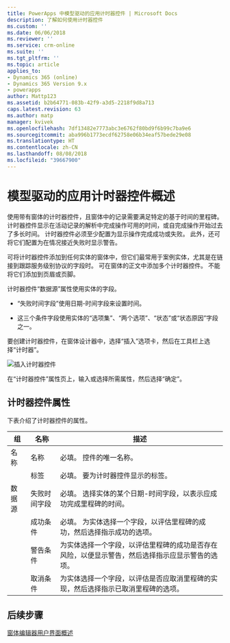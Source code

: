 ```yaml
---
title: PowerApps 中模型驱动的应用计时器控件 | Microsoft Docs
description: 了解如何使用计时器控件
ms.custom: ''
ms.date: 06/06/2018
ms.reviewer: ''
ms.service: crm-online
ms.suite: ''
ms.tgt_pltfrm: ''
ms.topic: article
applies_to:
- Dynamics 365 (online)
- Dynamics 365 Version 9.x
- powerapps
author: Mattp123
ms.assetid: b2b64771-083b-42f9-a3d5-2218f9d8a713
caps.latest.revision: 63
ms.author: matp
manager: kvivek
ms.openlocfilehash: 7df13482e7773abc3e6762f80bd9f6b99c7ba9e6
ms.sourcegitcommit: aba996b1773ecdf62758e06b34eaf57bede29e08
ms.translationtype: HT
ms.contentlocale: zh-CN
ms.lasthandoff: 08/08/2018
ms.locfileid: "39667900"
---
```

# <a name="model-driven-app-timer-control-overview"></a>模型驱动的应用计时器控件概述

 使用带有窗体的计时器控件，且窗体中的记录需要满足特定的基于时间的里程碑。 计时器控件显示在活动记录的解析中完成操作可用的时间，或自完成操作开始过去了多长时间。 计时器控件必须至少配置为显示操作完成成功或失败。 此外，还可将它们配置为在情况接近失败时显示警告。  
  
 可将计时器控件添加到任何实体的窗体中，但它们最常用于案例实体，尤其是在链接到跟踪服务级别协议的字段时。 可在窗体的正文中添加多个计时器控件。 不能将它们添加到页眉或页脚。  
  
 计时器控件“数据源”属性使用实体的字段。  
  
-   “失败时间字段”使用日期-时间字段来设置时间。  
  
-   这三个条件字段使用实体的“选项集”、“两个选项”、“状态”或“状态原因”字段之一。  

要创建计时器控件，在窗体设计器中，选择“插入”选项卡，然后在工具栏上选择“计时器”。 

  ![插入计时器控件](media/insert-timer-control.png)

在“计时器控件”属性页上，输入或选择所需属性，然后选择“确定”。 

  
<a name="BKMK_TimerControlProperties"></a>   

## <a name="timer-control-properties"></a>计时器控件属性  
 下表介绍了计时器控件的属性。  
  
|组|名称|描述|  
|-----------|----------|-----------------|  
|名称|名称|必填。 控件的唯一名称。|  
||标签|必填。 要为计时器控件显示的标签。|  
|数据源|失败时间字段|必填。 选择实体的某个日期-时间字段，以表示应成功完成里程碑的时间。|  
||成功条件|必填。 为实体选择一个字段，以评估里程碑的成功，然后选择指示成功的选项。|  
||警告条件|为实体选择一个字段，以评估里程碑的成功是否存在风险，以便显示警告，然后选择指示应显示警告的选项。|  
||取消条件|为实体选择一个字段，以评估是否应取消里程碑的实现，然后选择指示已取消里程碑的选项。|  

## <a name="next-steps"></a>后续步骤

[窗体编辑器用户界面概述](form-editor-user-interface-legacy.md)
